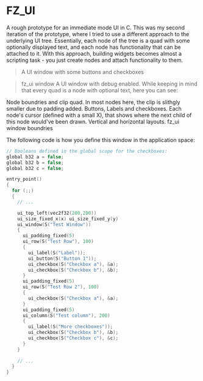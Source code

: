

# FZ_UI
A rough prototype for an immediate mode UI in C. This was my second iteration of the prototype, where I tried to use a different approach to the underlying UI tree. Essentially, each node of the tree is a quad with some optionally displayed text, and each node has functionality that can be attached to it. With this approach, building widgets becomes almost a scripting task - you just create nodes and attach functionality to them.

> A UI window with some buttons and checkboxes

[](/assets/readme/fz_ui.PNG)

> fz_ui window
A UI window with debug enabled. While keeping in mind that every quad is a node with optional text, here you can see:

Node boundries and clip quad. In most nodes here, the clip is slithgly smaller due to padding added.
Buttons, Labels and checkboxes.
Each node's cursor (defined with a small X), that shows where the next child of this node would've been drawn.
Vertical and horizontal layouts.
fz_ui window boundries


The following code is how you define this window in the application space:

```c
// Booleans defined in the global scope for the checkboxes:
global b32 a = false;
global b32 b = false;
global b32 c = false;

entry_point()
{
  for (;;)
  {
    // ...

    ui_top_left(vec2f32(200,200))
    ui_size_fixed_x(x) ui_size_fixed_y(y)
    ui_window(S("Test Window"))
    {
      ui_padding_fixed(5)
      ui_row(S("Test Row"), 100)
      {
        ui_label(S("Label"));
        ui_button(S("Button 1"));
        ui_checkbox(S("Checkbox a"), &a);
        ui_checkbox(S("Checkbox b"), &b);
      }
      ui_padding_fixed(5)
      ui_row(S("Test Row 2"), 100)
      {
        ui_checkbox(S("Checkbox a"), &a);
      }
      ui_padding_fixed(5)
      ui_column(S("Test column"), 200)
      {
        ui_label(S("More checkboxes"));
        ui_checkbox(S("Checkbox b"), &b);
        ui_checkbox(S("Checkbox c"), &c);
      }
    }
    
    // ...
  }
}
```
